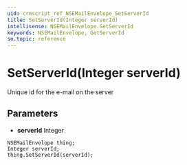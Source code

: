 ```yaml
---
uid: crmscript_ref_NSEMailEnvelope_SetServerId
title: SetServerId(Integer serverId)
intellisense: NSEMailEnvelope.SetServerId
keywords: NSEMailEnvelope, GetServerId
so.topic: reference
---
```


# SetServerId(Integer serverId)

Unique id for the e-mail on the server

## Parameters

* **serverId** Integer

```crmscript
NSEMailEnvelope thing;
Integer serverId;
thing.SetServerId(serverId);
```

